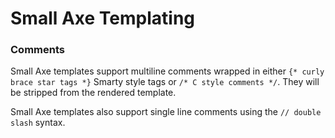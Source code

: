 # Small Axe Templating

### Comments 
Small Axe templates support multiline comments wrapped in either `{* curly brace star tags *}` Smarty style tags or `/* C style comments */`. They will be stripped from the rendered template.

Small Axe templates also support single line comments using the `// double slash` syntax.  